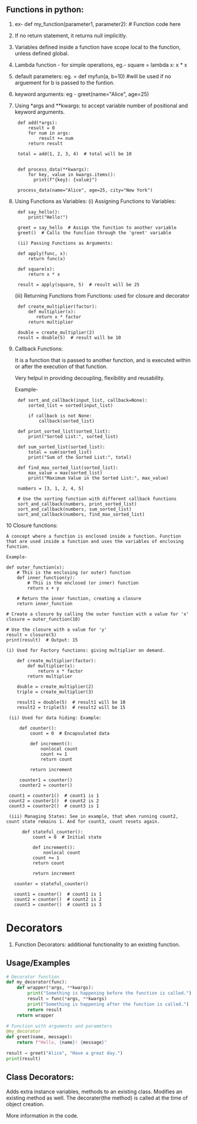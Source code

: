
## Functions in python:

1. ex-
def my_function(parameter1, parameter2):
    		# Function code here

2. If no return statement, it returns null implicitly.

3. Variables defined inside a function have scope local to the function, unless defined global.

4. Lambda function - for simple operations,
	eg.- square = lambda x: x * x
	
5. default parameters: eg. = def myfun(a, b=10) #will be used if no arguement for b is passed to the funtion.

6. keyword arguments:
	eg - greet(name="Alice", age=25)
	
7. Using *args and **kwargs: to accept variable number of positional and keyword arguments.
		
	    def add(*args):
            result = 0
            for num in args:
                result += num
            return result

        total = add(1, 2, 3, 4)  # total will be 10
        
        
        def process_data(**kwargs):
    	    for key, value in kwargs.items():
              print(f"{key}: {value}")

        process_data(name="Alice", age=25, city="New York")


8. Using Functions as Variables:
   (i) Assigning Functions to Variables:
   
   	    def say_hello():
    	    print("Hello!")

        greet = say_hello  # Assign the function to another variable
        greet()  # Calls the function through the 'greet' variable

        (ii) Passing Functions as Arguments:
        
        def apply(func, x):
            return func(x)

        def square(x):
            return x * x

        result = apply(square, 5)  # result will be 25
	
    (iii) Returning Functions from Functions: used for closure and decorator
    
    	def create_multiplier(factor):
    	    def multiplier(x):
               return x * factor
            return multiplier

        double = create_multiplier(2)
	    result = double(5)  # result will be 10
		
		
9. Callback Functions:
    
    It is a function that is passed to another function, and is executed within or after the execution of that function.
    
    Very helpul in providing decoupling, flexibility and reusability.
    
    Example-
    
        def sort_and_callback(input_list, callback=None):
            sorted_list = sorted(input_list)
    
            if callback is not None:
                callback(sorted_list)

        def print_sorted_list(sorted_list):
            print("Sorted List:", sorted_list)

        def sum_sorted_list(sorted_list):
            total = sum(sorted_list)
            print("Sum of the Sorted List:", total)

        def find_max_sorted_list(sorted_list):
            max_value = max(sorted_list)
            print("Maximum Value in the Sorted List:", max_value)

        numbers = [3, 1, 2, 4, 5]

        # Use the sorting function with different callback functions
        sort_and_callback(numbers, print_sorted_list)
        sort_and_callback(numbers, sum_sorted_list)
        sort_and_callback(numbers, find_max_sorted_list)
    

10 Closure functions:
	
    A concept where a function is enclosed inside a function. Function that are used inside a function and uses the variables of enclosing function.
    
    Example-
    
    def outer_function(x):
        # This is the enclosing (or outer) function
        def inner_function(y):
            # This is the enclosed (or inner) function
            return x + y

        # Return the inner function, creating a closure
        return inner_function

    # Create a closure by calling the outer function with a value for 'x'
    closure = outer_function(10)

    # Use the closure with a value for 'y'
    result = closure(5)
    print(result)  # Output: 15
    
    (i) Used for Factory functions: giving multiplier on demand.
    
        def create_multiplier(factor):
    	    def multiplier(x):
                return x * factor
            return multiplier

	    double = create_multiplier(2)
	    triple = create_multiplier(3)

	    result1 = double(5)  # result1 will be 10
	    result2 = triple(5)  # result2 will be 15
	    
     (ii) Used for data hiding: Example:
     
         def counter():
             count = 0  # Encapsulated data

             def increment():
                 nonlocal count
                 count += 1
                 return count

             return increment

         counter1 = counter()
         counter2 = counter()

	 count1 = counter1()  # count1 is 1
	 count2 = counter1()  # count2 is 2
	 count3 = counter2()  # count3 is 1
	 
     (iii) Managing States: See in example, that when running count2, count state remains 1. And for count3, count resets again.
     
          def stateful_counter():
    	      count = 0  # Initial state

    	      def increment():
                  nonlocal count
        	  count += 1
              return count

              return increment

	   counter = stateful_counter()

	   count1 = counter()  # count1 is 1
	   count2 = counter()  # count2 is 2
	   count3 = counter()  # count3 is 3
		 
   



		

	

# Decorators

1. Function Decorators: additional functionality to an existing function.


## Usage/Examples

```python
# Decorator function
def my_decorator(func):
    def wrapper(*args, **kwargs):
        print("Something is happening before the function is called.")
        result = func(*args, **kwargs)
        print("Something is happening after the function is called.")
        return result
    return wrapper

# Function with arguments and parameters
@my_decorator
def greet(name, message):
    return f"Hello, {name}! {message}"

result = greet("Alice", "Have a great day.")
print(result)

```


## Class Decorators:

Adds extra instance variables, methods to an existing class.
Modifies an existing method as well.
The decorater(the method) is called at the time of object creation.

More information in the code.


